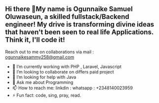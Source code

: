## Hi there 👋My name is Ogunnaike Samuel Oluwaseun, a skilled fullstack/Backend engineer! My drive is transforming divine ideas that haven't been seen to real life Applications. Think it, I'll code it!

Reach out to me on collaborations via mail : ogunnaikesammy258@gmail.com


<!-- - 🔭 I’m currently working on ... -->
- 🌱 I’m currently working with PHP , Laravel, Javascript
- 👯 I’m looking to collaborate on differs paid project
- 🤔 I’m looking for help with Java
- 💬 Ask me about Programming
- 📫 How to reach me:
  linkdin :
  whatsapp : +2348140023959
- ⚡ Fun fact: code, sing, pray, read.

